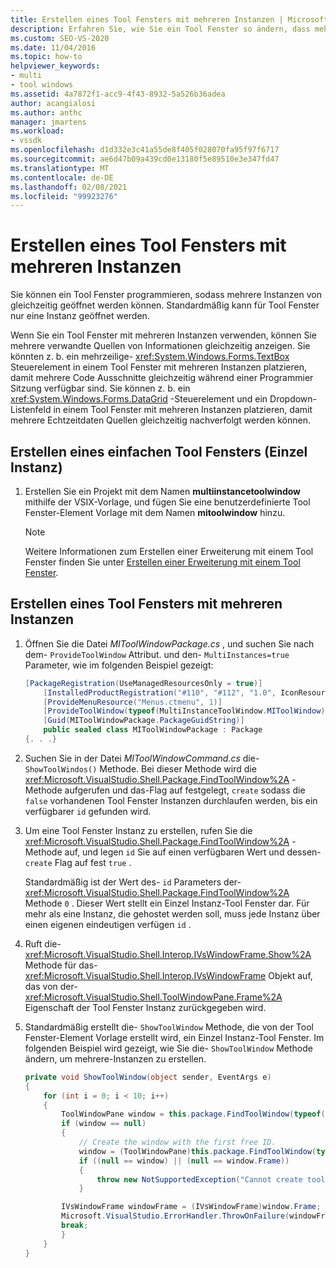 ```yaml
---
title: Erstellen eines Tool Fensters mit mehreren Instanzen | Microsoft-Dokumentation
description: Erfahren Sie, wie Sie ein Tool Fenster so ändern, dass mehrere Instanzen von gleichzeitig geöffnet werden können. Standardmäßig kann für Tool Fenster nur eine Instanz geöffnet werden.
ms.custom: SEO-VS-2020
ms.date: 11/04/2016
ms.topic: how-to
helpviewer_keywords:
- multi
- tool windows
ms.assetid: 4a7872f1-acc9-4f43-8932-5a526b36adea
author: acangialosi
ms.author: anthc
manager: jmartens
ms.workload:
- vssdk
ms.openlocfilehash: d1d332e3c41a55de8f405f028070fa95f97f6717
ms.sourcegitcommit: ae6d47b09a439cd0e13180f5e89510e3e347fd47
ms.translationtype: MT
ms.contentlocale: de-DE
ms.lasthandoff: 02/08/2021
ms.locfileid: "99923276"
---
```

# <a name="create-a-multi-instance-tool-window"></a>Erstellen eines Tool Fensters mit mehreren Instanzen
Sie können ein Tool Fenster programmieren, sodass mehrere Instanzen von gleichzeitig geöffnet werden können. Standardmäßig kann für Tool Fenster nur eine Instanz geöffnet werden.

Wenn Sie ein Tool Fenster mit mehreren Instanzen verwenden, können Sie mehrere verwandte Quellen von Informationen gleichzeitig anzeigen. Sie könnten z. b. ein mehrzeilige- <xref:System.Windows.Forms.TextBox> Steuerelement in einem Tool Fenster mit mehreren Instanzen platzieren, damit mehrere Code Ausschnitte gleichzeitig während einer Programmier Sitzung verfügbar sind. Sie können z. b. ein <xref:System.Windows.Forms.DataGrid> -Steuerelement und ein Dropdown-Listenfeld in einem Tool Fenster mit mehreren Instanzen platzieren, damit mehrere Echtzeitdaten Quellen gleichzeitig nachverfolgt werden können.

## <a name="create-a-basic-single-instance-tool-window"></a>Erstellen eines einfachen Tool Fensters (Einzel Instanz)

1. Erstellen Sie ein Projekt mit dem Namen **multiinstancetoolwindow** mithilfe der VSIX-Vorlage, und fügen Sie eine benutzerdefinierte Tool Fenster-Element Vorlage mit dem Namen **mitoolwindow** hinzu.

    > [!NOTE]
    > Weitere Informationen zum Erstellen einer Erweiterung mit einem Tool Fenster finden Sie unter [Erstellen einer Erweiterung mit einem Tool Fenster](../extensibility/creating-an-extension-with-a-tool-window.md).

## <a name="make-a-tool-window-multi-instance"></a>Erstellen eines Tool Fensters mit mehreren Instanzen

1. Öffnen Sie die Datei *MIToolWindowPackage.cs* , und suchen Sie nach dem- `ProvideToolWindow` Attribut. und den- `MultiInstances=true` Parameter, wie im folgenden Beispiel gezeigt:

    ```csharp
    [PackageRegistration(UseManagedResourcesOnly = true)]
        [InstalledProductRegistration("#110", "#112", "1.0", IconResourceID = 400)] // Info on this package for Help/About
        [ProvideMenuResource("Menus.ctmenu", 1)]
        [ProvideToolWindow(typeof(MultiInstanceToolWindow.MIToolWindow), MultiInstances = true)]
        [Guid(MIToolWindowPackage.PackageGuidString)]
        public sealed class MIToolWindowPackage : Package
    {. . .}
    ```

2. Suchen Sie in der Datei *MIToolWindowCommand.cs* die- `ShowToolWindos()` Methode. Bei dieser Methode wird die <xref:Microsoft.VisualStudio.Shell.Package.FindToolWindow%2A> -Methode aufgerufen und das-Flag auf festgelegt, `create` sodass die `false` vorhandenen Tool Fenster Instanzen durchlaufen werden, bis ein verfügbarer `id` gefunden wird.

3. Um eine Tool Fenster Instanz zu erstellen, rufen Sie die <xref:Microsoft.VisualStudio.Shell.Package.FindToolWindow%2A> -Methode auf, und legen `id` Sie auf einen verfügbaren Wert und dessen- `create` Flag auf fest `true` .

    Standardmäßig ist der Wert des- `id` Parameters der- <xref:Microsoft.VisualStudio.Shell.Package.FindToolWindow%2A> Methode `0` . Dieser Wert stellt ein Einzel Instanz-Tool Fenster dar. Für mehr als eine Instanz, die gehostet werden soll, muss jede Instanz über einen eigenen eindeutigen verfügen `id` .

4. Ruft die- <xref:Microsoft.VisualStudio.Shell.Interop.IVsWindowFrame.Show%2A> Methode für das- <xref:Microsoft.VisualStudio.Shell.Interop.IVsWindowFrame> Objekt auf, das von der- <xref:Microsoft.VisualStudio.Shell.ToolWindowPane.Frame%2A> Eigenschaft der Tool Fenster Instanz zurückgegeben wird.

5. Standardmäßig erstellt die- `ShowToolWindow` Methode, die von der Tool Fenster-Element Vorlage erstellt wird, ein Einzel Instanz-Tool Fenster. Im folgenden Beispiel wird gezeigt, wie Sie die- `ShowToolWindow` Methode ändern, um mehrere-Instanzen zu erstellen.

    ```csharp
    private void ShowToolWindow(object sender, EventArgs e)
    {
        for (int i = 0; i < 10; i++)
        {
            ToolWindowPane window = this.package.FindToolWindow(typeof(MIToolWindow), i, false);
            if (window == null)
            {
                // Create the window with the first free ID.
                window = (ToolWindowPane)this.package.FindToolWindow(typeof(MIToolWindow), i, true);
                if ((null == window) || (null == window.Frame))
                {
                    throw new NotSupportedException("Cannot create tool window");
                }

            IVsWindowFrame windowFrame = (IVsWindowFrame)window.Frame;
            Microsoft.VisualStudio.ErrorHandler.ThrowOnFailure(windowFrame.Show());
            break;
            }
        }
    }
    ```
